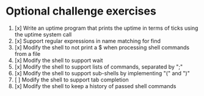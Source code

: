 # Optional challenge exercises

1. [x] Write an uptime program that prints the uptime in terms of ticks using the uptime system call
2. [x] Support regular expressions in name matching for find
3. [x] Modify the shell to not print a $ when processing shell commands from a file
4. [x] Modify the shell to support wait
5. [x] Modify the shell to support lists of commands, separated by ";"
6. [x] Modify the shell to support sub-shells by implementing "(" and ")"
7. [ ] Modify the shell to support tab completion
8. [x] Modify the shell to keep a history of passed shell commands
